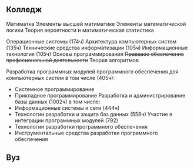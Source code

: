 ## Колледж
Матиматка 
Элементы высшей матиматике
Элементы математической логики
Теория вероятности и матиматическая статистика

Операционные системы (174ч)
Архитектура компьютерных систем (135ч)
Технические средства информатизации (105ч)
Информационные технология (105ч)
Основы программирования
~~Правааое обеспечение професиональной деятельности~~
Теория алгоритмов

Разработка программных модулей программного обеспечения для компьютерных систем
в том числе (405ч): 
- Системное программирование
- Прикладное программирование
Разработка и администрирование базы данных (1002ч) 
в том числе:
- Информационные системы и сети (444ч)
- Технологии разработки и защита баз данных (558ч)
Участие в интеграции программных модулей (792)
- Технологии разработки программного обеспечения
- Инструментальные средства разработки программного обеспечения 

## Вуз
